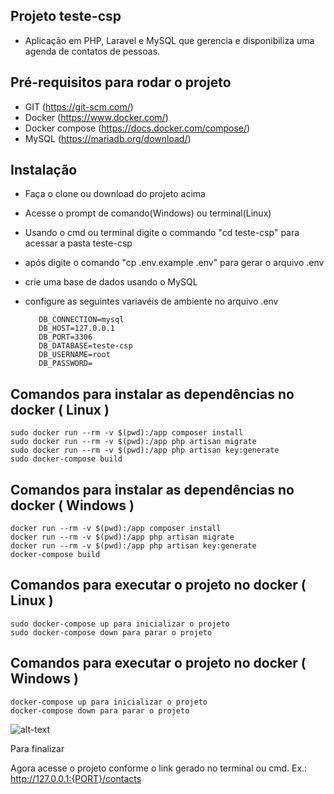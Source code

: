 ## Projeto teste-csp
- Aplicação em PHP, Laravel e MySQL que gerencia e disponibiliza uma agenda de contatos de pessoas.

## Pré-requisitos para rodar o projeto
- GIT (https://git-scm.com/)
- Docker (https://www.docker.com/)
- Docker compose (https://docs.docker.com/compose/)
- MySQL (https://mariadb.org/download/)
## Instalação
- Faça o clone ou download do projeto acima
- Acesse o prompt de comando(Windows) ou terminal(Linux)
- Usando o cmd ou terminal digite o commando "cd teste-csp" para acessar a pasta teste-csp
- após digite o comando "cp .env.example .env" para gerar o arquivo .env
- crie uma base de dados usando o MySQL
- configure as seguintes variavéis de ambiente no arquivo .env 

         DB_CONNECTION=mysql
         DB_HOST=127.0.0.1
         DB_PORT=3306
         DB_DATABASE=teste-csp 
         DB_USERNAME=root
         DB_PASSWORD=

## Comandos para instalar as dependências no docker ( Linux )
    sudo docker run --rm -v $(pwd):/app composer install
    sudo docker run --rm -v $(pwd):/app php artisan migrate
    sudo docker run --rm -v $(pwd):/app php artisan key:generate
    sudo docker-compose build
## Comandos para instalar as dependências no docker ( Windows )
    docker run --rm -v $(pwd):/app composer install
    docker run --rm -v $(pwd):/app php artisan migrate
    docker run --rm -v $(pwd):/app php artisan key:generate
    docker-compose build
    
## Comandos para executar o projeto no docker ( Linux )
    sudo docker-compose up para inicializar o projeto
    sudo docker-compose down para parar o projeto

## Comandos para executar o projeto no docker ( Windows )
    docker-compose up para inicializar o projeto
    docker-compose down para parar o projeto

![alt-text](https://media.giphy.com/media/d5KuLHHTSaRnG/giphy.gif)

Para finalizar 

 Agora acesse o projeto conforme o link gerado no terminal ou cmd.
 Ex.: http://127.0.0.1:{PORT}/contacts






